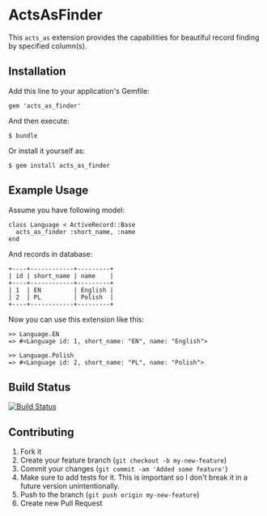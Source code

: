 # ActsAsFinder

This `acts_as` extension provides the capabilities for beautiful record finding by specified column(s).

## Installation

Add this line to your application's Gemfile:

    gem 'acts_as_finder'

And then execute:

    $ bundle

Or install it yourself as:

    $ gem install acts_as_finder

## Example Usage

Assume you have following model:

    class Language < ActiveRecord::Base
      acts_as_finder :short_name, :name
    end
	
And records in database:

    +----+------------+---------+
    | id | short_name | name    |
    +----+------------+---------+
    | 1  | EN         | English |
    | 2  | PL         | Polish  |
    +----+------------+---------+

Now you can use this extension like this:

    >> Language.EN
    => #<Language id: 1, short_name: "EN", name: "English"> 

    >> Language.Polish
    => #<Language id: 2, short_name: "PL", name: "Polish">
    
## Build Status
[![Build Status](https://secure.travis-ci.org/tomgi/acts_as_finder.png)](https://secure.travis-ci.org/tomgi/acts_as_finder)

## Contributing

1. Fork it
2. Create your feature branch (`git checkout -b my-new-feature`)
3. Commit your changes (`git commit -am 'Added some feature'`)
4. Make sure to add tests for it. This is important so I don't break it in a future version unintentionally.
5. Push to the branch (`git push origin my-new-feature`)
6. Create new Pull Request
